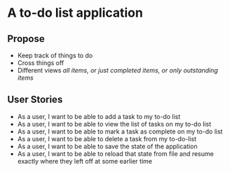 # A to-do list application

## Propose

- Keep track of things to do
- Cross things off
- Different views *all items, or just completed items, or only outstanding items*

## User Stories

- As a user, I want to be able to add a task to my to-do list
- As a user, I want to be able to view the list of tasks on my to-do list
- As a user, I want to be able to mark a task as complete on my to-do list
- As a user, I want to be able to delete a task from my to-do-list
- As a user, I want to be able to save the state of the application
- As a user, I want to be able to reload that state from file and resume exactly where they left off at some earlier time